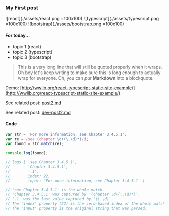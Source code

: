 ### My First post

![react](./assets/react.png =100x100)
![typescript](./assets/typescript.png =100x100)
![bootstrap](./assets/bootstrap.png =100x100)

#### For today...
- topic 1 (react)
- topic 2 (typescript)
- topic 3 (bootstrap)


> This is a very long line that will still be quoted properly when it wraps. Oh boy let's keep writing to make sure this is long enough to actually wrap for everyone. Oh, you can *put* **Markdown** into a blockquote.

Demo: [http://wwlib.org/react-typescript-static-site-example/](http://wwlib.org/react-typescript-static-site-example/)

See related post: [post2.md](./post2.md)

See related post: [dev-post2.md](./development/dev-post2.md)

#### Code

```js
var str = 'For more information, see Chapter 3.4.5.1';
var re = /see (chapter \d+(\.\d)*)/i;
var found = str.match(re);

console.log(found);

// logs [ 'see Chapter 3.4.5.1',
//        'Chapter 3.4.5.1',
//        '.1',
//        index: 22,
//        input: 'For more information, see Chapter 3.4.5.1' ]

// 'see Chapter 3.4.5.1' is the whole match.
// 'Chapter 3.4.5.1' was captured by '(chapter \d+(\.\d)*)'.
// '.1' was the last value captured by '(\.\d)'.
// The 'index' property (22) is the zero-based index of the whole match.
// The 'input' property is the original string that was parsed.

```
